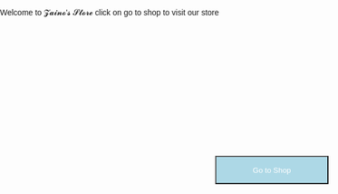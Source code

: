 <html lang="en" xmlns="http://www.w3.org/1999/xhtml">
<head>
    <meta charset="utf-8" />
    <title>Zaino's Store</title>
    <style>
    
        body {
            background-image: url('https://images.pexels.com/photos/1323550/pexels-photo-1323550.jpeg?auto=compress&cs=tinysrgb&w=1260&h=750&dpr=1.jpg');
            background-size: cover;
            background-repeat: no-repeat; 
        }
      @media screen and (max-width: 600px) {
    body {
        background-image: url("https://images.pexels.com/photos/1323550/pexels-photo-1323550.jpeg?auto=compress&cs=tinysrgb&w=1260&h=750&dpr=1.jpg");
        background-size: cover;
        background-repeat: no-repeat;
    }
}
       
        main {
            max-width: 950px;
            margin: 0 auto;
            padding: 2rem;
            display: flex;
            flex-wrap: wrap;
            justify-content: space-between;
        }
        body {
            margin: 0;
            padding: 0;
            font-family: Arial, sans-serif;
        }
    </style>
    

</head>
<body>
    <h1>𝓩𝓪𝓲𝓷𝓸'𝓼 𝓢𝓽𝓸𝓻𝓮</h1>
    <style>
        h1 {
            color: royalblue;
            font-size: 50px;
            position: relative;
            left: 265px;
            top: 40px;
        }
    </style>
    <style>
        .button {
            position: relative;
            top: 230px;
            left: 380px;
            width: 200px;
            height: 50px;
            background-color: lightblue;
            color: white;
        }
    </style>
    <p><br><br>Welcome to 𝓩𝓪𝓲𝓷𝓸'𝓼 𝓢𝓽𝓸𝓻𝓮 click on go to shop to visit our store</p>
    <button class="button" onclick="window.location.href = 'https://muhammadtalhaahmed.github.io/zaino-s-store/'">Go to Shop</button>
</body>
</html>
